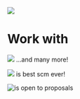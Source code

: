 
![](https://api.visitorbadge.io/api/VisitorHit?user=dedoque)

# Work with
![](https://skillicons.dev/icons?i=bash,py,flask,django,go,ruby,js,nodejs,react,regex,postgres,cassandra,mysql,mongo,redis,nginx,prometheus,grafana,k8s,docker,openstack,gitlab,github,vim,linux,bsd)
...and many more!

![](https://docs.saltproject.io/en/latest/_static/images/SaltStack_white.svg?width=120)
is best scm ever!

![is open to proposals](https://img.shields.io/badge/NOW-open%20to%20proposals-brightgreen)
